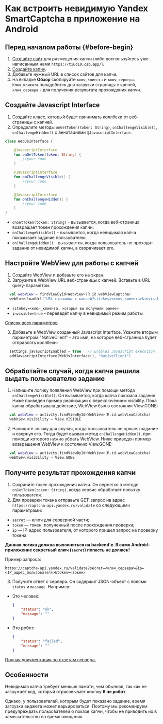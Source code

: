 # Как встроить невидимую Yandex SmartCaptcha в приложение на Android


## Перед началом работы {#before-begin}

1. [Создайте сайт](website.md) для размещения капчи (либо воспользуйтесь уже написанным нами `https://ti6d10.csb.app/`).
1. [Создайте капчу](https://cloud.yandex.ru/docs/smartcaptcha/operations/create-captcha).
1. Добавьте нужный URL в список сайтов для капчи.
1. На вкладке **Обзор** скопируйте `ключ_клиента` и `ключ_сервера`. `Ключ_клиента` понадобится для загрузки страницы с капчей, `ключ_сервера` - для получения результата прохождения капчи.

## Создайте Javascript Interface

1. Создайте класс, который будет принимать коллбеки от веб-страницы с капчей.
1. Определите методы `onGetToken(token: String)`, `onChallengeVisible()`, `onChallengeHidden()` с аннотациями `@JavascriptInterface`:


  ```Kotlin
  class WebJsInterface {

      @JavascriptInterface
      fun onGetToken(token: String) {
          //your code
      }

      @JavascriptInterface
      fun onChallengeVisible() {
          //your code
      }

      @JavascriptInterface
      fun onChallengeHidden() {
          //your code
      }
  }
  ```
  * `onGetToken(token: String)` - вызывается, когда веб-страница возвращает токен прохождения капчи.
  * `onChallengeVisible()` - вызывается, когда невидимая капча показывает задание пользователю.
  * `onChallengeHidden()` - вызывается, когда пользователь не проходит задание от невидимой капчи, а сворачивает его.


## Настройте WebView для работы с капчей

1. Создайте WebView и добавьте его на экран.
1. Загрузите в WebView URL веб-страницы с капчей. Вставьте в URL query-параметры:

```Kotlin
  val webView = findViewById<WebView>(R.id.webViewCaptcha)
  webView.loadUrl("URL страницы с капчей?sitekey=<ключ_клиента>&invisible=true")
```
* `sitekey=<ключ_клиента, который вы получили ранее>`
* `invisible=true` - переведёт капчу в невидимый режим работы

[Список всех параметров]( https://cloud.yandex.ru/docs/smartcaptcha/concepts/widget-methods#methods)

3. Добавьте в WebView созданный Javascript Interface. Укажите вторым параметром "NativeClient" - это имя, на которое веб-страница будет отправлять коллбеки:

```Kotlin
  settings.javaScriptEnabled = true   // Enables Javascript execution
  addJavascriptInterface(WebJsInterface(), "NativeClient")
```

## Обработайте случай, когда капча решила выдать пользователю задание

1. Напишите логику появления WebView при помощи метода `onChallengeVisible()`. Он вызывается, когда капча показала задание. Ниже приведен пример реализации с переключением visibility. Пока капча обрабатывала действие, WebView был в состоянии View.GONE:

```Kotlin
  val webView = activity.findViewById<WebView>(R.id.webViewCaptcha)
  webView.visibility = View.VISIBLE
```

2. Напишите логику для случая, когда пользователь не прошел задание и свернул его. Тогда будет вызван метод `onChallengeHidden()`, при помощи которого нужно убрать WebView. Ниже приведен пример возвращения WebView к состоянию View.GONE:

```Kotlin
  val webView = activity.findViewById<WebView>(R.id.webViewCaptcha)
  webView.visibility = View.GONE
```


## Получите результат прохождения капчи

1. Сохраните токен прохождения капчи. Он вернется в методе `onGetToken(token: String)`, когда сервис обработает попытку пользователя.
1. Для проверки токена отправьте GET-запрос на адрес `https://captcha-api.yandex.ru/validate` со следующими параметрами:
  * `secret` — ключ для серверной части;
  * `token` — токен, полученный после прохождения проверки;
  * `ip` — IP-адрес пользователя, от которого пришел запрос на проверку токена.

  **Данная логика должна выполняться на backend'е. В само Android-приложение секретный ключ (`secret`) попасть не должен!**

  Пример запроса:


  ```TEXT
  https://captcha-api.yandex.ru/validate?secret=<ключ_сервера>&ip=<IP_адрес_пользователя>&token=<токен>
  ```

3. Получите ответ с сервера. Он содержит JSON-объект с полями `status` и `message`. Например:
  * Это человек:

      ```json
      {
          "status": "ok",
          "message": ""
      }
      ```

  * Это робот:

      ```json
      {
          "status": "failed",
          "message": ""
      }
      ```

  [Полная документация по ответам сервера.](https://cloud.yandex.ru/docs/smartcaptcha/concepts/validation)


## Особенности

  Невидимая капча требует меньше памяти, чем обычная, так как не загружает код, который отрисовывает кнопку **Я не робот**.

  Однако, у пользователей, которым будет показано задание, время загрузки виджета может варьироваться. Поэтому мы рекомендуем предупреждать пользователей о показе капчи, чтобы не приводить их в замешательство во время ожидания.
